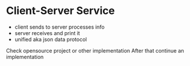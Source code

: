 # Client-Server Service
- client sends to server processes info
- server receives and print it
- unified aka json data protocol

Check opensource project or other implementation
After that continue an implementation

